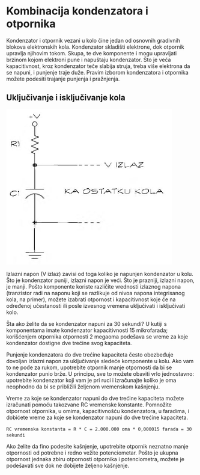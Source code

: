 # Kombinacija kondenzatora i otpornika

Kondenzator i otpornik vezani u kolo čine jedan od osnovnih gradivnih blokova elektronskih kola. Kondenzator skladišti elektrone, dok otpornik upravlja njihovim tokom. Skupa, te dve komponente i mogu upravljati brzinom kojom elektroni pune i napuštaju kondenzator. Što je veća kapacitivnost, kroz kondenzator teče slabija struja, treba više elektrona da se napuni, i punjenje traje duže. Pravim izborom kondenzatora i otpornika možete podesiti trajanje punjenja i pražnjenja.

## Uključivanje i isključivanje kola

![](slike/kondenzator-i-otpornik.jpg)

Izlazni napon (V izlaz) zavisi od toga koliko je napunjen kondenzator u kolu. Što je kondenzator puniji, izlazni napon je veći. Što je prazniji, izlazni napon, je manji. Pošto komponente koriste različite vrednosti izlaznog napona (tranzistor radi na naponu koji se razlikuje od nivoa napona integrisanog kola, na primer), možete izabrati otpornost i kapacitivnost koje će na određenoj učestanosti ili posle izvesnog vremena uključivati i isključivati kolo.

Šta ako želite da se kondenzator napuni za 30 sekundi? U kutiji s komponentama imate kondenzator kapacitivnosti 15 mikrofarada; korišćenjem otpornika otpornosti 2 megaoma podešava se vreme za koje kondenzator dostigne dve trećine svog kapaciteta.

Punjenje kondenzatora do dve trećine kapaciteta često obezbeđuje dovoljan izlazni napon za uključivanje sledeće komponente u kolu. Ako vam to ne pođe za rukom, upotrebite otpornik manje otpornosti da bi se kondenzator punio brže. U principu, sve to možete obaviti vrlo jednostavno: upotrebite kondenzator koji vam je pri ruci i izračunajte koliko je oma neophodno da bi se približili željenom vremenskom kašnjenju.

Vreme za koje se kondenzator napuni do dve trećine kapaciteta možete izračunati pomoću takozvane RC vremenske konstante. Pomnožite otpornost otpornika, u omima, kapacitivnošću kondenzatora, u faradima, i dobićete vreme za koje se kondenzator napuni do dve trećine kapaciteta.

```
RC vremenska konstanta = R * C = 2.000.000 oma * 0,000015 farada = 30 sekundi
```

Ako želite da fino podesite kašnjenje, upotrebite otpornik neznatno manje otpornosti od potrebne i redno vežite potenciometar. Pošto je ukupna otpornost jednaka zbiru otpornosti otpornika i potenciometra, možete je podešavati sve dok ne dobijete željeno kašnjenje.
